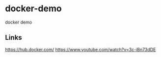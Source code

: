 # docker-demo
docker demo

## Links
https://hub.docker.com/
https://www.youtube.com/watch?v=3c-iBn73dDE
